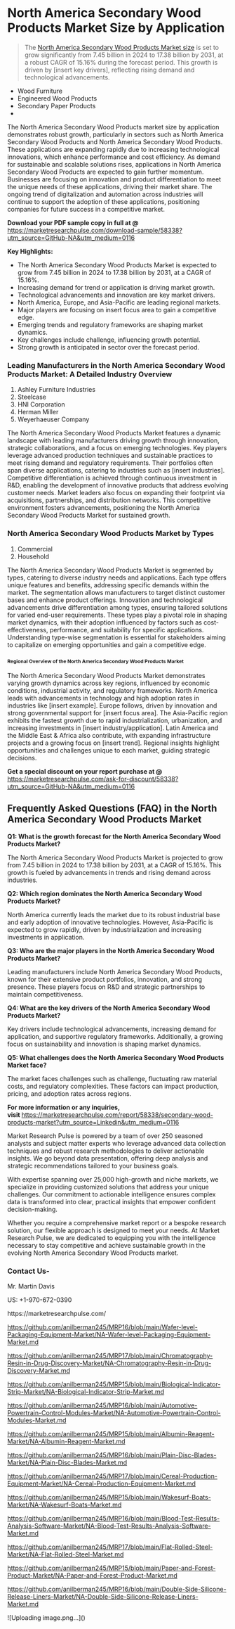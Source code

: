 <h1>North America Secondary Wood Products Market&nbsp;Size by Application</h1><blockquote><p>The <a href="https://marketresearchpulse.com/download-sample/58338?utm_source=GitHub-NA&amp;utm_medium=0116">North America Secondary Wood Products Market size</a> is set to grow significantly from 7.45 billion in 2024 to 17.38 billion by 2031, at a robust CAGR of 15.16% during the forecast period. This growth is driven by [insert key drivers], reflecting rising demand and technological advancements.</p></blockquote><ul><li>Wood Furniture <li> Engineered Wood Products <li> Secondary Paper Products <li> </li></ul><p>The North America Secondary Wood Products market size by application demonstrates robust growth, particularly in sectors such as North America Secondary Wood Products and North America Secondary Wood Products. These applications are expanding rapidly due to increasing technological innovations, which enhance performance and cost efficiency. As demand for sustainable and scalable solutions rises, applications in North America Secondary Wood Products are expected to gain further momentum. Businesses are focusing on innovation and product differentiation to meet the unique needs of these applications, driving their market share. The ongoing trend of digitalization and automation across industries will continue to support the adoption of these applications, positioning companies for future success in a competitive market.</p><p><strong>Download your PDF sample copy in full at @ </strong><a href="https://marketresearchpulse.com/download-sample/58338?utm_source=GitHub-NA&amp;utm_medium=0116">https://marketresearchpulse.com/download-sample/58338?utm_source=GitHub-NA&amp;utm_medium=0116</a></p><p><strong>Key Highlights: </strong></p><ul><li>The North America Secondary Wood Products Market is expected to grow from 7.45 billion in 2024 to 17.38 billion by 2031, at a CAGR of 15.16%.</li><li>Increasing demand for trend or application is driving market growth.</li><li>Technological advancements and innovation are key market drivers.</li><li>North America, Europe, and Asia-Pacific are leading regional markets.</li><li>Major players are focusing on insert focus area to gain a competitive edge.</li><li>Emerging trends and regulatory frameworks are shaping market dynamics.</li><li>Key challenges include challenge, influencing growth potential.</li><li>Strong growth is anticipated in sector over the forecast period.</li></ul><h3>Leading Manufacturers in the North America Secondary Wood Products Market: A Detailed Industry Overview</h3><ol><li>Ashley Furniture Industries</li><li>Steelcase</li><li>HNI Corporation</li><li>Herman Miller</li><li>Weyerhaeuser Company</li></ol><div class="flex max-w-full flex-col flex-grow"><div class="min-h-8 text-message flex w-full flex-col items-end gap-2 whitespace-normal break-words [.text-message+&amp;]:mt-5" dir="auto" data-message-author-role="assistant" data-message-id="fd8432e4-4910-450d-b182-61b7bfb0a01f" data-message-model-slug="gpt-4o"><div class="flex w-full flex-col gap-1 empty:hidden first:pt-[3px]"><div class="markdown prose w-full break-words dark:prose-invert light"><p>The North America Secondary Wood Products Market features a dynamic landscape with leading manufacturers driving growth through innovation, strategic collaborations, and a focus on emerging technologies. Key players leverage advanced production techniques and sustainable practices to meet rising demand and regulatory requirements. Their portfolios often span diverse applications, catering to industries such as [insert industries]. Competitive differentiation is achieved through continuous investment in R&amp;D, enabling the development of innovative products that address evolving customer needs. Market leaders also focus on expanding their footprint via acquisitions, partnerships, and distribution networks. This competitive environment fosters advancements, positioning the North America Secondary Wood Products Market for sustained growth.</p></div></div></div></div><h3>North America Secondary Wood Products Market by Types</h3><ol><li>Commercial <li> Household</li></ol><div class="flex max-w-full flex-col flex-grow"><div class="min-h-8 text-message flex w-full flex-col items-end gap-2 whitespace-normal break-words [.text-message+&amp;]:mt-5" dir="auto" data-message-author-role="assistant" data-message-id="084470be-0bb7-4664-bddf-5156b4f41249" data-message-model-slug="gpt-4o-mini"><div class="flex w-full flex-col gap-1 empty:hidden first:pt-[3px]"><div class="markdown prose w-full break-words dark:prose-invert light"><p>The North America Secondary Wood Products Market is segmented by types, catering to diverse industry needs and applications. Each type offers unique features and benefits, addressing specific demands within the market. The segmentation allows manufacturers to target distinct customer bases and enhance product offerings. Innovation and technological advancements drive differentiation among types, ensuring tailored solutions for varied end-user requirements. These types play a pivotal role in shaping market dynamics, with their adoption influenced by factors such as cost-effectiveness, performance, and suitability for specific applications. Understanding type-wise segmentation is essential for stakeholders aiming to capitalize on emerging opportunities and gain a competitive edge.</p></div></div></div></div><h3><span style="font-size: 11px;">Regional Overview of the North America Secondary Wood Products Market</span></h3><div class="flex max-w-full flex-col flex-grow"><div class="min-h-8 text-message flex w-full flex-col items-end gap-2 whitespace-normal break-words [.text-message+&amp;]:mt-5" dir="auto" data-message-author-role="assistant" data-message-id="e9038762-ce64-4e30-91c9-9bd413514231" data-message-model-slug="gpt-4o-mini"><div class="flex w-full flex-col gap-1 empty:hidden first:pt-[3px]"><div class="markdown prose w-full break-words dark:prose-invert light"><p>The North America Secondary Wood Products Market demonstrates varying growth dynamics across key regions, influenced by economic conditions, industrial activity, and regulatory frameworks. North America leads with advancements in technology and high adoption rates in industries like [insert example]. Europe follows, driven by innovation and strong governmental support for [insert focus area]. The Asia-Pacific region exhibits the fastest growth due to rapid industrialization, urbanization, and increasing investments in [insert industry/application]. Latin America and the Middle East &amp; Africa also contribute, with expanding infrastructure projects and a growing focus on [insert trend]. Regional insights highlight opportunities and challenges unique to each market, guiding strategic decisions.</p></div></div></div></div><p><strong>Get a special discount on your report purchase at @ </strong><a href="https://marketresearchpulse.com/ask-for-discount/58338?utm_source=GitHub-NA&amp;utm_medium=0116">https://marketresearchpulse.com/ask-for-discount/58338?utm_source=GitHub-NA&amp;utm_medium=0116</a></p><h2>Frequently Asked Questions (FAQ) in the North America Secondary Wood Products Market</h2><p><strong>Q1: What is the growth forecast for the North America Secondary Wood Products Market?</strong></p><p>The North America Secondary Wood Products Market is projected to grow from 7.45 billion in 2024 to 17.38 billion by 2031, at a CAGR of 15.16%. This growth is fueled by advancements in trends and rising demand across industries.</p><p><strong>Q2: Which region dominates the North America Secondary Wood Products Market?</strong></p><p>North America currently leads the market due to its robust industrial base and early adoption of innovative technologies. However, Asia-Pacific is expected to grow rapidly, driven by industrialization and increasing investments in application.</p><p><strong>Q3: Who are the major players in the North America Secondary Wood Products Market?</strong></p><p>Leading manufacturers include North America Secondary Wood Products, known for their extensive product portfolios, innovation, and strong presence. These players focus on R&amp;D and strategic partnerships to maintain competitiveness.</p><p><strong>Q4: What are the key drivers of the North America Secondary Wood Products Market?</strong></p><p>Key drivers include technological advancements, increasing demand for application, and supportive regulatory frameworks. Additionally, a growing focus on sustainability and innovation is shaping market dynamics.</p><p><strong>Q5: What challenges does the North America Secondary Wood Products Market face?</strong></p><p>The market faces challenges such as challenge, fluctuating raw material costs, and regulatory complexities. These factors can impact production, pricing, and adoption rates across regions.</p><p><strong>For more information or any inquiries, visit&nbsp;</strong><a href="https://marketresearchpulse.com/report/58338/secondary-wood-products-market?utm_source=Linkedin&utm_medium=0116">https://marketresearchpulse.com/report/58338/secondary-wood-products-market?utm_source=Linkedin&utm_medium=0116</a></p><p>Market Research Pulse is powered by a team of over 250 seasoned analysts and subject matter experts who leverage advanced data collection techniques and robust research methodologies to deliver actionable insights. We go beyond data presentation, offering deep analysis and strategic recommendations tailored to your business goals.</p><p>With expertise spanning over 25,000 high-growth and niche markets, we specialize in providing customized solutions that address your unique challenges. Our commitment to actionable intelligence ensures complex data is transformed into clear, practical insights that empower confident decision-making.</p><p>Whether you require a comprehensive market report or a bespoke research solution, our flexible approach is designed to meet your needs. At Market Research Pulse, we are dedicated to equipping you with the intelligence necessary to stay competitive and achieve sustainable growth in the evolving North America Secondary Wood Products market.</p><h3><strong>Contact Us-</strong></h3><p>Mr. Martin Davis</p><p>US: +1-970-672-0390</p><p>https://marketresearchpulse.com/</p><p><a href="https://github.com/anilberman245/MRP16/blob/main/Wafer-level-Packaging-Equipment-Market/NA-Wafer-level-Packaging-Equipment-Market.md">https://github.com/anilberman245/MRP16/blob/main/Wafer-level-Packaging-Equipment-Market/NA-Wafer-level-Packaging-Equipment-Market.md</a></p><p><a href="https://github.com/anilberman245/MRP17/blob/main/Chromatography-Resin-in-Drug-Discovery-Market/NA-Chromatography-Resin-in-Drug-Discovery-Market.md">https://github.com/anilberman245/MRP17/blob/main/Chromatography-Resin-in-Drug-Discovery-Market/NA-Chromatography-Resin-in-Drug-Discovery-Market.md</a></p><p><a href="https://github.com/anilberman245/MRP15/blob/main/Biological-Indicator-Strip-Market/NA-Biological-Indicator-Strip-Market.md">https://github.com/anilberman245/MRP15/blob/main/Biological-Indicator-Strip-Market/NA-Biological-Indicator-Strip-Market.md</a></p><p><a href="https://github.com/anilberman245/MRP16/blob/main/Automotive-Powertrain-Control-Modules-Market/NA-Automotive-Powertrain-Control-Modules-Market.md">https://github.com/anilberman245/MRP16/blob/main/Automotive-Powertrain-Control-Modules-Market/NA-Automotive-Powertrain-Control-Modules-Market.md</a></p><p><a href="https://github.com/anilberman245/MRP15/blob/main/Albumin-Reagent-Market/NA-Albumin-Reagent-Market.md">https://github.com/anilberman245/MRP15/blob/main/Albumin-Reagent-Market/NA-Albumin-Reagent-Market.md</a></p><p><a href="https://github.com/anilberman245/MRP16/blob/main/Plain-Disc-Blades-Market/NA-Plain-Disc-Blades-Market.md">https://github.com/anilberman245/MRP16/blob/main/Plain-Disc-Blades-Market/NA-Plain-Disc-Blades-Market.md</a></p><p><a href="https://github.com/anilberman245/MRP17/blob/main/Cereal-Production-Equipment-Market/NA-Cereal-Production-Equipment-Market.md">https://github.com/anilberman245/MRP17/blob/main/Cereal-Production-Equipment-Market/NA-Cereal-Production-Equipment-Market.md</a></p><p><a href="https://github.com/anilberman245/MRP15/blob/main/Wakesurf-Boats-Market/NA-Wakesurf-Boats-Market.md">https://github.com/anilberman245/MRP15/blob/main/Wakesurf-Boats-Market/NA-Wakesurf-Boats-Market.md</a></p><p><a href="https://github.com/anilberman245/MRP16/blob/main/Blood-Test-Results-Analysis-Software-Market/NA-Blood-Test-Results-Analysis-Software-Market.md">https://github.com/anilberman245/MRP16/blob/main/Blood-Test-Results-Analysis-Software-Market/NA-Blood-Test-Results-Analysis-Software-Market.md</a></p><p><a href="https://github.com/anilberman245/MRP17/blob/main/Flat-Rolled-Steel-Market/NA-Flat-Rolled-Steel-Market.md">https://github.com/anilberman245/MRP17/blob/main/Flat-Rolled-Steel-Market/NA-Flat-Rolled-Steel-Market.md</a></p><p><a href="https://github.com/anilberman245/MRP15/blob/main/Paper-and-Forest-Product-Market/NA-Paper-and-Forest-Product-Market.md">https://github.com/anilberman245/MRP15/blob/main/Paper-and-Forest-Product-Market/NA-Paper-and-Forest-Product-Market.md</a></p><p><a href="https://github.com/anilberman245/MRP16/blob/main/Double-Side-Silicone-Release-Liners-Market/NA-Double-Side-Silicone-Release-Liners-Market.md">https://github.com/anilberman245/MRP16/blob/main/Double-Side-Silicone-Release-Liners-Market/NA-Double-Side-Silicone-Release-Liners-Market.md</a></p>
![Uploading image.png…]()
